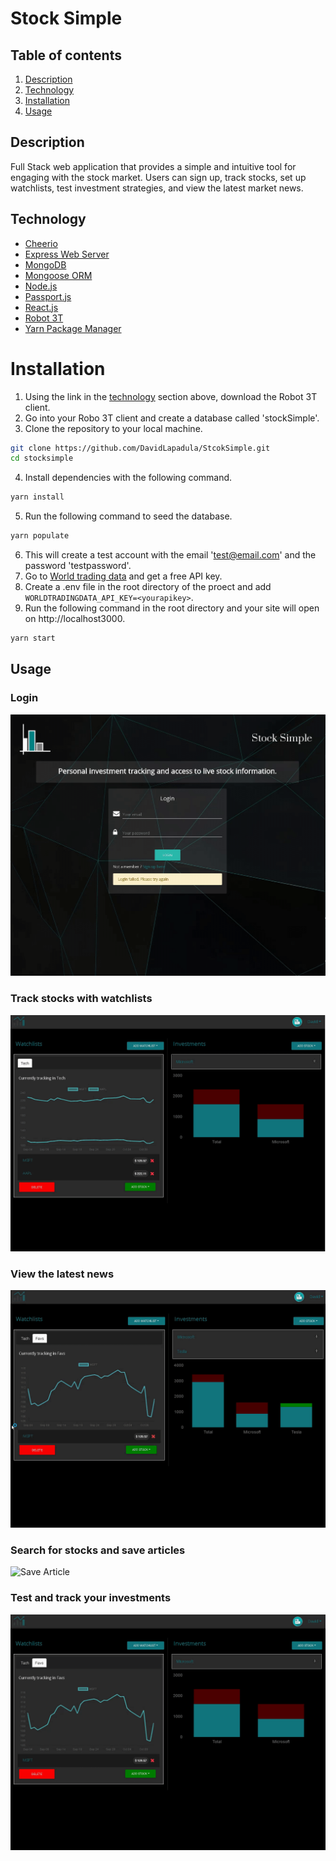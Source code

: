 # Stock Simple

## Table of contents
1. [Description](#description)
2. [Technology](#technology)
3. [Installation](#installation)
4. [Usage](#usage)

## Description

Full Stack web application that provides a simple and intuitive tool for engaging with the stock market. Users can sign up, track stocks, set up watchlists, test investment strategies, and view the latest market news. 

## Technology

- [Cheerio](https://www.npmjs.com/package/cheerio)
- [Express Web Server](https://expressjs.com/)
- [MongoDB](https://www.mongodb.com/)
- [Mongoose ORM](https://mongoosejs.com/)
- [Node.js](https://nodejs.org/en/)
- [Passport.js](http://www.passportjs.org/)
- [React.js](https://reactjs.org/)
- [Robot 3T](https://robomongo.org/)
- [Yarn Package Manager](https://yarnpkg.com/lang/en/)

# Installation 
1. Using the link in the [technology](#technology) section above, download the Robot 3T client.
2. Go into your Robo 3T client and create a database called 'stockSimple'. 
3. Clone the repository to your local machine. 
```bash
git clone https://github.com/DavidLapadula/StcokSimple.git
cd stocksimple
``` 
4. Install dependencies with the following command. 
```bash
yarn install
``` 
5. Run the following command to seed the database. 
```bash
yarn populate
```
6. This will create a test account with the email 'test@email.com' and the password 'testpassword'.
7. Go to [World trading data](www.worldtradingdata.com) and get a free API key. 
8. Create a .env file in the root directory of the proect and add `WORLDTRADINGDATA_API_KEY=<yourapikey>`. 
9. Run the following command in the root directory and your site will open on http://localhost3000. 
```bash
yarn start
```

## Usage

### Login
![Login Gif](mdImages/loginVid.gif)

### Track stocks with watchlists
![Watchlist Gif](mdImages/watchlistVid.gif)

### View the latest news
![Visit article Gif](mdImages/articleVisitVid.gif)

### Search for stocks and save articles
![Save Article](mdImages/saveArticleGif.gif)

### Test and track your investments
![Login Gif](mdImages/addStockVid.gif)


